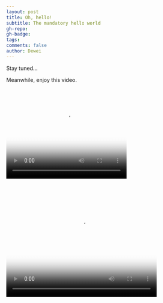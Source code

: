 ```yaml
---
layout: post
title: Oh, hello!
subtitle: The mandatory hello world
gh-repo: 
gh-badge:
tags:
comments: false
author: Dewei
---
```


Stay tuned...

Meanwhile, enjoy this video.

<video width="320" height="240" controls="controls" poster="https://dewei-memories.s3.ap-southeast-1.amazonaws.com/videos/posters/dolphin-poster.jpg">
  <source src="https://dewei-memories.s3.ap-southeast-1.amazonaws.com/videos/dolphins.mp4" type="video/mp4"> 
</video>


  <video poster="https://cdn.bitdegree.org/learn/anniversary-art-birthday-260234.jpg" controls="controls" width="400"
    height="300">
    <source src="https://cdn.bitdegree.org/learn/Pexels%20Videos%203373.mp4?raw=true" type="video/mp4">
    Video tag is not supported in this browser.
  </video>
